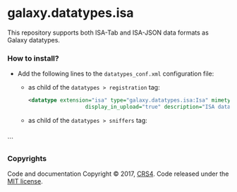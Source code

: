 # galaxy.datatypes.isa #

This repository supports both ISA-Tab and ISA-JSON data formats as Galaxy datatypes.

### How to install? ###

* Add the following lines to the `datatypes_conf.xml` configuration file:

	- as child of the `datatypes > registration` tag:

		```xml 
		<datatype extension="isa" type="galaxy.datatypes.isa:Isa" mimetype="application/isa-tools"
		                  display_in_upload="true" description="ISA data type." description_url="https://isa-tools.org"/>
		```	
	- as child of the `datatypes > sniffers` tag:

		```xml
<sniffer type="galaxy.datatypes.isa:Isa"/>
```


### Copyrights ###

Code and documentation Copyright © 2017, [CRS4](http://www.crs4.it). 
Code released under the [MIT license](https://opensource.org/licenses/mit-license.php).